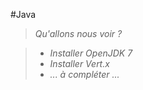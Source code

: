 #Java

>*Qu'allons nous voir ?*

>	- *Installer OpenJDK 7*
>	- *Installer Vert.x*
>	- *... à compléter ...*